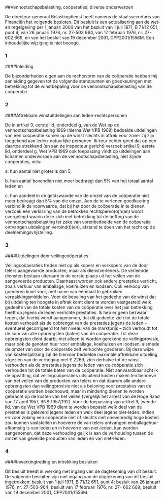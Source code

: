 <meta http-equiv='Content-Type' content='text/html; charset=utf-8' />

##Vennootschapsbelasting, coöperaties; diverse onderwerpen

De directeur-generaal Belastingdienst heeft namens de staatssecretaris van Financiën het volgende besloten.     Dit besluit is een actualisering aan de wet- en regelgeving per 1 januari 2006 van het besluit van 1 juli 1971, B 71/12 651, punt 4, van 26 januari 1976, nr. 27-503 964, van 17 februari 1976, nr. 27- 602 669, en van het besluit van 19 december 2001, CPP2001/1556M. Een inhoudelijke wijziging is niet beoogd.   
### 1 

####Inleiding

De bijzonderheden eigen aan de rechtsvorm van de coöperatie hebben mij aanleiding gegeven tot de volgende standpunten en goedkeuringen met betrekking tot de winstbepaling voor de vennootschapsbelasting van de coöperatie.    
### 2 

####Aftrekbare winstuitdelingen aan leden-rechtspersonen

De in artikel 9, eerste lid, onderdeel g, van de Wet op de vennootschapsbelasting 1969 (hierna Wet VPB 1969) bedoelde uitdelingen van een coöperatie komen op de winst slechts in aftrek voor zover zij zijn toegekend aan leden-natuurlijke personen. Ik keur echter goed dat op een daartoe strekkend (en aan de inspecteur gericht) verzoek artikel 9, eerste lid, onderdeel g, Wet VPB 1969 ook toepassing vindt op uitdelingen aan lichamen onderworpen aan de vennootschapsbelasting, niet zijnde coöperaties, mits: 

a. hun aantal niet groter is dan 5;  

b. hun aantal bovendien niet meer bedraagt dan 5% van het totaal aantal leden en  

c. hun aandeel in de geldswaarde van de omzet van de coöperatie niet meer bedraagt dan 5% van die omzet.   Aan de te verlenen goedkeuring verbind ik de voorwaarde, dat bij het door de coöperatie in te dienen verzoek een verklaring van de betrokken rechtsperso(o)n(en) wordt overgelegd waarin deze zich met betrekking tot de heffing van de vennootschapsbelasting ter zake van vorenbedoelde van de coöperatie ontvangen uitdelingen verbind(t)(en), afstand te doen van het recht op de deelnemingsvrijstelling.    
### 3 

####Uitdelingen door veilingcoöperaties

Veilingcoöperaties treden niet op als kopers en verkopers van de door telers aangevoerde producten, maar als dienstverleners. De verleende diensten bestaan uiteraard in de eerste plaats uit het veilen van de aangevoerde producten. Daarnaast worden ook andere prestaties verricht, zoals verhuur van emballage, koelhuizen en loodsen. Ook verkoop van goederen komt voor, met name van éénmaal te gebruiken verpakkingsmiddelen. Voor de bepaling van het gedeelte van de winst dat bij uitdeling ten hoogste in aftrek komt dient te worden vastgesteld welk gedeelte van de totale kosten van de coöperatie over het jaar betrekking heeft op jegens de leden verrichte prestaties. Ik heb er geen bezwaar tegen, dat hierbij wordt aangenomen, dat dit gedeelte zich tot de totale kosten verhoudt als de opbrengst van de prestaties jegens de leden – eventueel gecorrigeerd tot het niveau van de marktprijs – zich verhoudt tot de som van alle opbrengsten (baten) van de coöperatie. Tot deze opbrengsten dient daarbij niet alleen te worden gerekend de veilingprovisie, maar ook de genoten huur voor emballage, koelhuizen en loodsen, alsmede de omzet van door de coöperatie zelf verkochte goederen. Bij deze wijze van kostensplitsing zal de hiervoor bedoelde maximale aftrekbare uitdeling, afgezien van de verhoging met € 2269, zich derhalve tot de winst verhouden als de prestaties jegens de leden van de coöperatie zich verhouden tot de totale baten van de coöperatie. Niet aanvaardbaar acht ik de opvatting, dat veilingcoöperaties uitsluitend kosten maken ten behoeve van het veilen van de producten van telers en dat daarom alle andere opbrengsten dan veilingprovisie niet als beloning voor prestaties van de coöperatie worden beschouwd, maar in mindering dienen te worden gebracht op de kosten van het veilen (vergelijk het arrest van de Hoge Raad van 17 april 1957, BNB 1957/192). Voor de toepassing van artikel 9, tweede lid, van de Wet VPB 1969 dient te worden bepaald welk deel van de prestaties is geleverd jegens leden en welk deel jegens niet-leden. Indien en voor zolang een coöperatie niet of slechts met onevenredig hoge kosten zou kunnen vaststellen in hoeverre de van telers ontvangen emballagehuur afkomstig is van leden en in hoeverre van niet-leden, kan worden aangenomen, dat deze verhouding gelijk is aan de verhouding tussen de omzet van geveilde producten van leden en van niet-leden.    
### 4 

####Inwerkingtreding en intrekking besluiten

Dit besluit treedt in werking met ingang van de dagtekening van dit besluit. De volgende besluiten zijn met ingang van de dagtekening van dit besluit ingetrokken: besluit van 1 juli 1971, B 71/12 651, punt 4; besluit van 26 januari 1976, nr. 27-503-964; besluit van 17 februari 1976, nr. 27- 602 669; besluit van 19 december 2001, CPP2001/1556M.     
